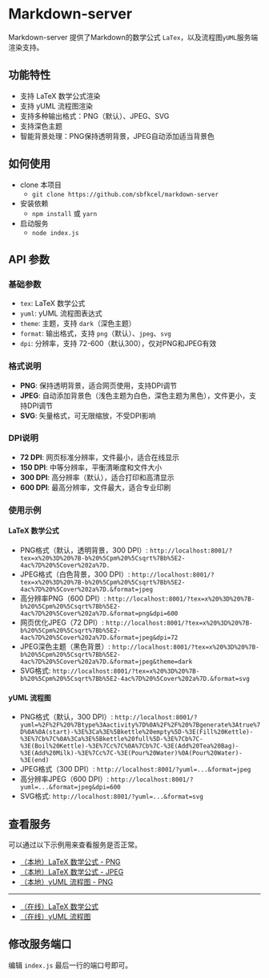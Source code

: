# Markdown-server

Markdown-server 提供了Markdown的数学公式 `LaTex`，以及流程图`yUML`服务端渲染支持。

## 功能特性

- 支持 LaTeX 数学公式渲染
- 支持 yUML 流程图渲染
- 支持多种输出格式：PNG（默认）、JPEG、SVG
- 支持深色主题
- 智能背景处理：PNG保持透明背景，JPEG自动添加适当背景色

## 如何使用

- clone 本项目
    - `git clone https://github.com/sbfkcel/markdown-server`
- 安装依赖
    - `npm install` 或 `yarn`
- 启动服务
    - `node index.js`

## API 参数

### 基础参数
- `tex`: LaTeX 数学公式
- `yuml`: yUML 流程图表达式
- `theme`: 主题，支持 `dark`（深色主题）
- `format`: 输出格式，支持 `png`（默认）、`jpeg`、`svg`
- `dpi`: 分辨率，支持 72-600（默认300），仅对PNG和JPEG有效

### 格式说明
- **PNG**: 保持透明背景，适合网页使用，支持DPI调节
- **JPEG**: 自动添加背景色（浅色主题为白色，深色主题为黑色），文件更小，支持DPI调节
- **SVG**: 矢量格式，可无限缩放，不受DPI影响

### DPI说明
- **72 DPI**: 网页标准分辨率，文件最小，适合在线显示
- **150 DPI**: 中等分辨率，平衡清晰度和文件大小
- **300 DPI**: 高分辨率（默认），适合打印和高清显示
- **600 DPI**: 最高分辨率，文件最大，适合专业印刷

### 使用示例

#### LaTeX 数学公式
- PNG格式（默认，透明背景，300 DPI）: `http://localhost:8001/?tex=x%20%3D%20%7B-b%20%5Cpm%20%5Csqrt%7Bb%5E2-4ac%7D%20%5Cover%202a%7D.`
- JPEG格式（白色背景，300 DPI）: `http://localhost:8001/?tex=x%20%3D%20%7B-b%20%5Cpm%20%5Csqrt%7Bb%5E2-4ac%7D%20%5Cover%202a%7D.&format=jpeg`
- 高分辨率PNG（600 DPI）: `http://localhost:8001/?tex=x%20%3D%20%7B-b%20%5Cpm%20%5Csqrt%7Bb%5E2-4ac%7D%20%5Cover%202a%7D.&format=png&dpi=600`
- 网页优化JPEG（72 DPI）: `http://localhost:8001/?tex=x%20%3D%20%7B-b%20%5Cpm%20%5Csqrt%7Bb%5E2-4ac%7D%20%5Cover%202a%7D.&format=jpeg&dpi=72`
- JPEG深色主题（黑色背景）: `http://localhost:8001/?tex=x%20%3D%20%7B-b%20%5Cpm%20%5Csqrt%7Bb%5E2-4ac%7D%20%5Cover%202a%7D.&format=jpeg&theme=dark`
- SVG格式: `http://localhost:8001/?tex=x%20%3D%20%7B-b%20%5Cpm%20%5Csqrt%7Bb%5E2-4ac%7D%20%5Cover%202a%7D.&format=svg`

#### yUML 流程图
- PNG格式（默认，300 DPI）: `http://localhost:8001/?yuml=%2F%2F%20%7Btype%3Aactivity%7D%0A%2F%2F%20%7Bgenerate%3Atrue%7D%0A%0A(start)-%3E%3Ca%3E%5Bkettle%20empty%5D-%3E(Fill%20Kettle)-%3E%7Cb%7C%0A%3Ca%3E%5Bkettle%20full%5D-%3E%7Cb%7C-%3E(Boil%20Kettle)-%3E%7Cc%7C%0A%7Cb%7C-%3E(Add%20Tea%20Bag)-%3E(Add%20Milk)-%3E%7Cc%7C-%3E(Pour%20Water)%0A(Pour%20Water)-%3E(end)`
- JPEG格式（300 DPI）: `http://localhost:8001/?yuml=...&format=jpeg`
- 高分辨率JPEG（600 DPI）: `http://localhost:8001/?yuml=...&format=jpeg&dpi=600`
- SVG格式: `http://localhost:8001/?yuml=...&format=svg`

## 查看服务

可以通过以下示例用来查看服务是否正常。

- [（本地）LaTeX 数学公式 - PNG](http://localhost:8001/?tex=x%20%3D%20%7B-b%20%5Cpm%20%5Csqrt%7Bb%5E2-4ac%7D%20%5Cover%202a%7D.)
- [（本地）LaTeX 数学公式 - JPEG](http://localhost:8001/?tex=x%20%3D%20%7B-b%20%5Cpm%20%5Csqrt%7Bb%5E2-4ac%7D%20%5Cover%202a%7D.&format=jpeg)
- [（本地）yUML 流程图 - PNG](http://localhost:8001/?yuml=%2F%2F%20%7Btype%3Aactivity%7D%0A%2F%2F%20%7Bgenerate%3Atrue%7D%0A%0A(start)-%3E%3Ca%3E%5Bkettle%20empty%5D-%3E(Fill%20Kettle)-%3E%7Cb%7C%0A%3Ca%3E%5Bkettle%20full%5D-%3E%7Cb%7C-%3E(Boil%20Kettle)-%3E%7Cc%7C%0A%7Cb%7C-%3E(Add%20Tea%20Bag)-%3E(Add%20Milk)-%3E%7Cc%7C-%3E(Pour%20Water)%0A(Pour%20Water)-%3E(end))

---

- [（在线）LaTeX 数学公式](http://towxml.vvadd.com/?tex=x%20%3D%20%7B-b%20%5Cpm%20%5Csqrt%7Bb%5E2-4ac%7D%20%5Cover%202a%7D.)
- [（在线）yUML 流程图](http://towxml.vvadd.com/?yuml=%2F%2F%20%7Btype%3Aactivity%7D%0A%2F%2F%20%7Bgenerate%3Atrue%7D%0A%0A(start)-%3E%3Ca%3E%5Bkettle%20empty%5D-%3E(Fill%20Kettle)-%3E%7Cb%7C%0A%3Ca%3E%5Bkettle%20full%5D-%3E%7Cb%7C-%3E(Boil%20Kettle)-%3E%7Cc%7C%0A%7Cb%7C-%3E(Add%20Tea%20Bag)-%3E(Add%20Milk)-%3E%7Cc%7C-%3E(Pour%20Water)%0A(Pour%20Water)-%3E(end))

## 修改服务端口

编辑 `index.js` 最后一行的端口号即可。
